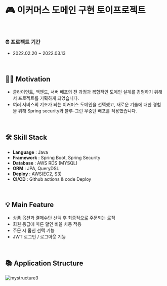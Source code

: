 # 🎮 이커머스 도메인 구현 토이프로젝트 

<br>

### ⏰ 프로젝트 기간 
- 2022.02.20 ~ 2022.03.13


<br>

## 💪🏻 Motivation
- 클라이언트, 백엔드, 서버 배포의 전 과정과 복합적인 도메인 설계를 경험하기 위해서 프로젝트를 기획하게 되었습니다.
- 여러 서비스의 기초가 되는 이커머스 도메인을 선택했고, 새로운 기술에 대한 경험을 위해 Spring security와 블루-그린 무중단 배포를 적용했습니다. 

<br>

## 🛠 Skill Stack 
- **Language** : Java 
- **Framework** : Spring Boot, Spring Security
- **Database** : AWS RDS (MYSQL)
- **ORM** : JPA, QueryDSL
- **Deploy** : AWS(EC2, S3)
- **CI/CD** : Github actions & code Deploy

<br>

## 💡 Main Feature
- 상품 옵션과 결제수단 선택 후 최종적으로 주문되는 로직
- 회원 등급에 따른 할인 비율 차등 적용
- 주문 시 옵션 선택 기능   
- JWT 로그인 / 로그아웃 기능 

<br>

## 📚 Application Structure
![mystructure3](https://user-images.githubusercontent.com/82302520/158058559-969d63ed-6418-42b4-8c1c-b7e1b29cb233.png)







